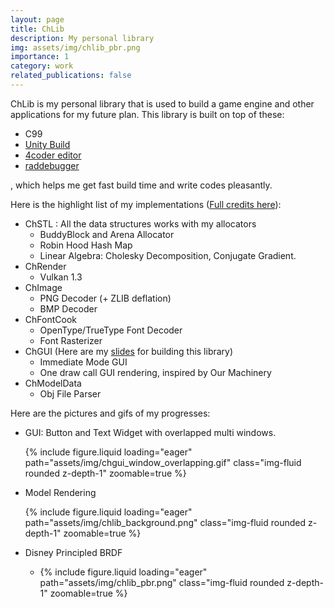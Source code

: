 ```yaml
---
layout: page
title: ChLib
description: My personal library
img: assets/img/chlib_pbr.png
importance: 1
category: work
related_publications: false
---
```


ChLib is my personal library that is used to build a game engine and other applications for my future plan. This library is built on top of these:

* C99
* [Unity Build](https://en.wikipedia.org/wiki/Unity_build)
* [4coder editor](https://4coder.net/)
* [raddebugger](https://github.com/EpicGamesExt/raddebugger)

, which helps me get fast build time and write codes pleasantly.



Here is the highlight list of my implementations ([Full credits here](/blog/2024/ChLib-Full-Credits)):

* ChSTL : All the data structures works with my allocators
  * BuddyBlock and Arena Allocator
  * Robin Hood Hash Map
  * Linear Algebra: Cholesky Decomposition, Conjugate Gradient.
* ChRender
  * Vulkan 1.3
* ChImage
  * PNG Decoder (+ ZLIB deflation)
  * BMP Decoder
* ChFontCook
  * OpenType/TrueType Font Decoder
  * Font Rasterizer
* ChGUI (Here are my [slides](/blog/2024/Building-GUI-from-scratch) for building this library)
  * Immediate Mode GUI
  * One draw call GUI rendering, inspired by Our Machinery
* ChModelData
  * Obj File Parser



Here are the pictures and gifs of my progresses:

* GUI: Button and Text Widget with overlapped multi windows.

  {% include figure.liquid loading="eager" path="assets/img/chgui_window_overlapping.gif" class="img-fluid rounded z-depth-1" zoomable=true %}

* Model Rendering

  {% include figure.liquid loading="eager" path="assets/img/chlib_background.png" class="img-fluid rounded z-depth-1" zoomable=true %}
  
* Disney Principled BRDF

  * {% include figure.liquid loading="eager" path="assets/img/chlib_pbr.png" class="img-fluid rounded z-depth-1" zoomable=true %}

